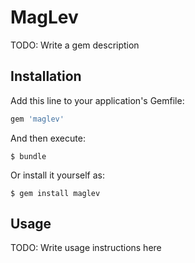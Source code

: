 # MagLev

TODO: Write a gem description

## Installation

Add this line to your application's Gemfile:

```ruby
gem 'maglev'
```

And then execute:

    $ bundle

Or install it yourself as:

    $ gem install maglev

## Usage

TODO: Write usage instructions here
